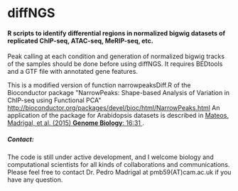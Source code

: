 # diffNGS
<h4> R scripts to identify differential regions in normalized bigwig datasets of replicated ChIP-seq, ATAC-seq, MeRIP-seq, etc. </h4>

Peak calling at each condition and generation of normalized bigwig tracks of the samples should be done before using diffNGS. It requires BEDtools and a GTF file with annotated gene features.

This is a modified version of function narrowpeaksDiff.R of the Bioconductor package 
"NarrowPeaks: Shape-based Analysis of Variation in ChIP-seq using Functional PCA"
http://bioconductor.org/packages/devel/bioc/html/NarrowPeaks.html
An application of the package for Arabidopsis datasets is described in <a href="http://genomebiology.biomedcentral.com/articles/10.1186/s13059-015-0597-1"> Mateos, Madrigal, et al. (2015) **Genome Biology**: 16:31 </a>.

<h5>Contact:</h5> 
The code is still under active development, and I welcome biology and computational scientists for all kinds of collaborations and communications. Please feel free to contact Dr. Pedro Madrigal at pmb59(AT)cam.ac.uk if you have any question.



